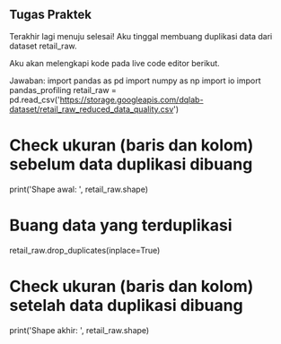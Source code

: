 ## Tugas Praktek

Terakhir lagi menuju selesai! Aku tinggal membuang duplikasi data dari dataset retail_raw.

Aku akan melengkapi kode pada live code editor berikut.

Jawaban:
import pandas as pd
import numpy as np
import io
import pandas_profiling
retail_raw = pd.read_csv('https://storage.googleapis.com/dqlab-dataset/retail_raw_reduced_data_quality.csv')

# Check ukuran (baris dan kolom) sebelum data duplikasi dibuang

print('Shape awal: ', retail_raw.shape)

# Buang data yang terduplikasi

retail_raw.drop_duplicates(inplace=True)

# Check ukuran (baris dan kolom) setelah data duplikasi dibuang

print('Shape akhir: ', retail_raw.shape)
